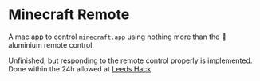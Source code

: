 # Minecraft Remote

A mac app to control `minecraft.app` using nothing more than the  aluminium remote control.

Unfinished, but responding to the remote control properly is implemented. Done within the 24h allowed at [Leeds Hack](http://leedshack.com/).
